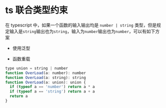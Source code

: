 # ts 联合类型约束

在 typescript 中，如果一个函数的输入输出均是 `number | string` 类型，但是规定输入是`string`输出也为`string`，输入为`number`输出也为`number`，可以有如下方案

- 使用泛型

- 函数重载

```js
type union = string | number
function OverLoad(a: number): number
function OverLoad(a: string): string
function OverLoad(a: union): union {
  if (typeof a == 'number') return a * a
  if (typeof a == 'string') return a + a
  return a
}
```
